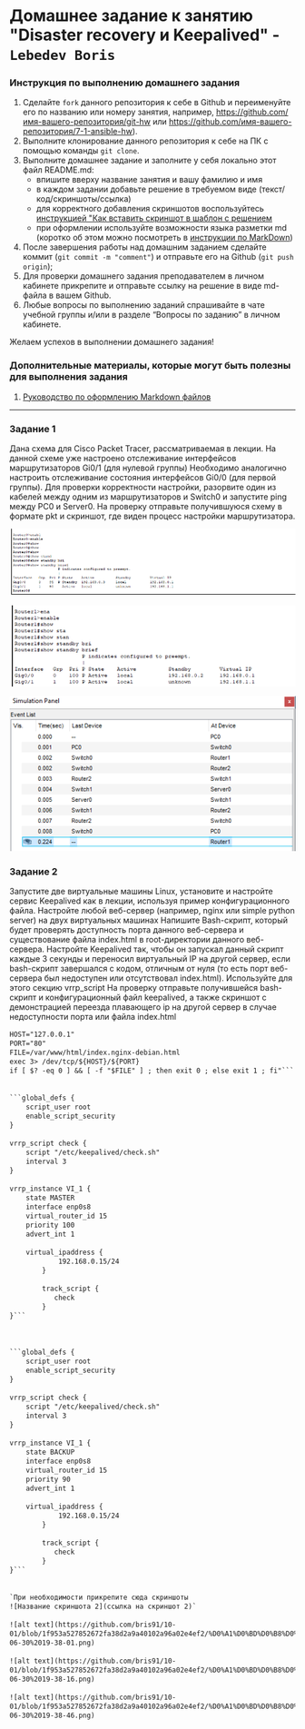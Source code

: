 # Домашнее задание к занятию "Disaster recovery и Keepalived" - `Lebedev Boris`


### Инструкция по выполнению домашнего задания

   1. Сделайте `fork` данного репозитория к себе в Github и переименуйте его по названию или номеру занятия, например, https://github.com/имя-вашего-репозитория/git-hw или  https://github.com/имя-вашего-репозитория/7-1-ansible-hw).
   2. Выполните клонирование данного репозитория к себе на ПК с помощью команды `git clone`.
   3. Выполните домашнее задание и заполните у себя локально этот файл README.md:
      - впишите вверху название занятия и вашу фамилию и имя
      - в каждом задании добавьте решение в требуемом виде (текст/код/скриншоты/ссылка)
      - для корректного добавления скриншотов воспользуйтесь [инструкцией "Как вставить скриншот в шаблон с решением](https://github.com/netology-code/sys-pattern-homework/blob/main/screen-instruction.md)
      - при оформлении используйте возможности языка разметки md (коротко об этом можно посмотреть в [инструкции  по MarkDown](https://github.com/netology-code/sys-pattern-homework/blob/main/md-instruction.md))
   4. После завершения работы над домашним заданием сделайте коммит (`git commit -m "comment"`) и отправьте его на Github (`git push origin`);
   5. Для проверки домашнего задания преподавателем в личном кабинете прикрепите и отправьте ссылку на решение в виде md-файла в вашем Github.
   6. Любые вопросы по выполнению заданий спрашивайте в чате учебной группы и/или в разделе “Вопросы по заданию” в личном кабинете.
   
Желаем успехов в выполнении домашнего задания!
   
### Дополнительные материалы, которые могут быть полезны для выполнения задания

1. [Руководство по оформлению Markdown файлов](https://gist.github.com/Jekins/2bf2d0638163f1294637#Code)

---

### Задание 1

Дана схема для Cisco Packet Tracer, рассматриваемая в лекции.
На данной схеме уже настроено отслеживание интерфейсов маршрутизаторов Gi0/1 (для нулевой группы)
Необходимо аналогично настроить отслеживание состояния интерфейсов Gi0/0 (для первой группы).
Для проверки корректности настройки, разорвите один из кабелей между одним из маршрутизаторов и Switch0 и запустите ping между PC0 и Server0.
На проверку отправьте получившуюся схему в формате pkt и скриншот, где виден процесс настройки маршрутизатора.

![alt text](https://github.com/bris91/10-01/blob/1f953a527852672fa38d2a9a40102a96a02e4ef2/2024-06-25_21-58-42.png)

![alt text](https://github.com/bris91/10-01/blob/1f953a527852672fa38d2a9a40102a96a02e4ef2/2024-06-25_22-00-18.png)

![alt text](https://github.com/bris91/10-01/blob/1f953a527852672fa38d2a9a40102a96a02e4ef2/2024-06-25_22-05-22.png)


### Задание 2

Запустите две виртуальные машины Linux, установите и настройте сервис Keepalived как в лекции, используя пример конфигурационного файла.
Настройте любой веб-сервер (например, nginx или simple python server) на двух виртуальных машинах
Напишите Bash-скрипт, который будет проверять доступность порта данного веб-сервера и существование файла index.html в root-директории данного веб-сервера.
Настройте Keepalived так, чтобы он запускал данный скрипт каждые 3 секунды и переносил виртуальный IP на другой сервер, если bash-скрипт завершался с кодом, отличным от нуля (то есть порт веб-сервера был недоступен или отсутствовал index.html). Используйте для этого секцию vrrp_script
На проверку отправьте получившейся bash-скрипт и конфигурационный файл keepalived, а также скриншот с демонстрацией переезда плавающего ip на другой сервер в случае недоступности порта или файла index.html

```#!/bin/bash
HOST="127.0.0.1"
PORT="80"
FILE=/var/www/html/index.nginx-debian.html
exec 3> /dev/tcp/${HOST}/${PORT}
if [ $? -eq 0 ] && [ -f "$FILE" ] ; then exit 0 ; else exit 1 ; fi"```


```global_defs {
    script_user root
    enable_script_security
}

vrrp_script check {
    script "/etc/keepalived/check.sh"
    interval 3
}

vrrp_instance VI_1 {
    state MASTER
    interface enp0s8
    virtual_router_id 15
    priority 100
    advert_int 1

    virtual_ipaddress {
            192.168.0.15/24
        }

        track_script {
           check
        }
}```



```global_defs {
    script_user root
    enable_script_security
}

vrrp_script check {
    script "/etc/keepalived/check.sh"
    interval 3
}

vrrp_instance VI_1 {
    state BACKUP
    interface enp0s8
    virtual_router_id 15
    priority 90
    advert_int 1

    virtual_ipaddress {
            192.168.0.15/24
        }

        track_script {
           check
        }
}```


`При необходимости прикрепитe сюда скриншоты
![Название скриншота 2](ссылка на скриншот 2)`

![alt text](https://github.com/bris91/10-01/blob/1f953a527852672fa38d2a9a40102a96a02e4ef2/%D0%A1%D0%BD%D0%B8%D0%BC%D0%BE%D0%BA%20%D1%8D%D0%BA%D1%80%D0%B0%D0%BD%D0%B0%20%D0%BE%D1%82%202024-06-30%2019-38-01.png)

![alt text](https://github.com/bris91/10-01/blob/1f953a527852672fa38d2a9a40102a96a02e4ef2/%D0%A1%D0%BD%D0%B8%D0%BC%D0%BE%D0%BA%20%D1%8D%D0%BA%D1%80%D0%B0%D0%BD%D0%B0%20%D0%BE%D1%82%202024-06-30%2019-38-16.png)

![alt text](https://github.com/bris91/10-01/blob/1f953a527852672fa38d2a9a40102a96a02e4ef2/%D0%A1%D0%BD%D0%B8%D0%BC%D0%BE%D0%BA%20%D1%8D%D0%BA%D1%80%D0%B0%D0%BD%D0%B0%20%D0%BE%D1%82%202024-06-30%2019-38-46.png)
